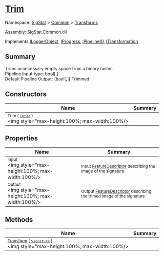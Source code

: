 # [Trim](./Trim.md)

Namespace: [SigStat]() > [Common](./../README.md) > [Transforms](./README.md)

Assembly: SigStat.Common.dll

Implements [ILoggerObject](./../ILoggerObject.md), [IProgress](./../Helpers/IProgress.md), [IPipelineIO](./../Pipeline/IPipelineIO.md), [ITransformation](./../ITransformation.md)

## Summary
Trims unnecessary empty space from a binary raster.  <br>Pipeline Input type: bool[,]<br>Default Pipeline Output: (bool[,]) Trimmed

## Constructors

| Name | Summary | 
| --- | --- | 
| <sub>Trim ( [`Int32`](https://docs.microsoft.com/en-us/dotnet/api/System.Int32) )</sub><div style="pointer-events:none; cursor:default; width=200"><img style="max-height:100%; max-width:100%/></div>| <sub></sub>| <br>


## Properties

| Name | Summary | 
| --- | --- | 
| <sub>Input</sub><div style="pointer-events:none; cursor:default; width=200"><img style="max-height:100%; max-width:100%/></div>| <sub>Input [FeatureDescriptor](https://github.com/hargitomi97/sigstat/blob/master/docs/md/SigStat/Common/FeatureDescriptor.md) describing the image of the signature</sub>| <br>
| <sub>Output</sub><div style="pointer-events:none; cursor:default; width=200"><img style="max-height:100%; max-width:100%/></div>| <sub>Output [FeatureDescriptor](https://github.com/hargitomi97/sigstat/blob/master/docs/md/SigStat/Common/FeatureDescriptor.md) describing the trimed image of the signature</sub>| <br>


## Methods

| Name | Summary | 
| --- | --- | 
| <sub>[Transform](./Methods/Trim-100663724.md) ( [`Signature`](./../Signature.md) )</sub><div style="pointer-events:none; cursor:default; width=200"><img style="max-height:100%; max-width:100%/></div>| <sub></sub>| <br>


